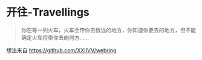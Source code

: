 # 开往-Travellings

> 你在等一列火车，火车会带你去很远的地方，你知道你要去的地方，但不能确定火车将带你去向何方……

想法来自 https://github.com/XXIIVV/webring

